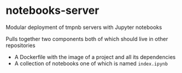 # notebooks-server
Modular deployment of tmpnb servers with Jupyter notebooks

Pulls together two components both of which should live in other repositories
- A Dockerfile with the image of a project and all its dependencies
- A collection of notebooks one of which is named `index.ipynb`
